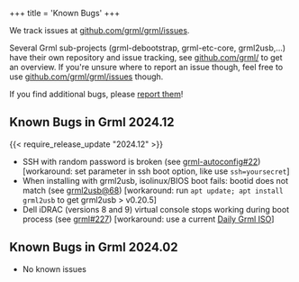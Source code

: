 +++
title = 'Known Bugs'
+++

We track issues at [github.com/grml/grml/issues](https://github.com/grml/grml/issues).

Several Grml sub-projects (grml-debootstrap, grml-etc-core, grml2usb,...) have their own repository and issue tracking, see [github.com/grml/](https://github.com/grml/) to get an overview.
If you're unsure where to report an issue though, feel free to use [github.com/grml/grml/issues](https://github.com/grml/grml/issues) though.

If you find additional bugs, please [report them](/bugs/)!

## Known Bugs in Grml 2024.12
{{< require_release_update "2024.12" >}}

* SSH with random password is broken (see [grml-autoconfig#22](https://github.com/grml/grml-autoconfig/issues/22)) [workaround: set parameter in ssh boot option, like use `ssh=yoursecret`]
* When installing with grml2usb, isolinux/BIOS boot fails: bootid does not match (see [grml2usb@68](https://github.com/grml/grml2usb/issues/68)) [workaround: run `apt update; apt install grml2usb` to get grml2usb &gt; v0.20.5]
* Dell iDRAC (versions 8 and 9) virtual console stops working during boot process (see [grml#227](https://github.com/grml/grml/issues/227)) [workaround: use a current [Daily Grml ISO](/daily/)]

## Known Bugs in Grml 2024.02

* No known issues
